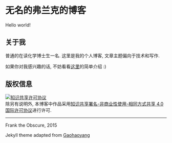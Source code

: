 # 无名的弗兰克的博客

Hello world!

## 关于我

普通的在读化学博士生一名. 这里是我的个人博客, 文章主题偏向于技术和写作.

如果你对我感兴趣的话, 不妨看看[这里](http://frank-the-obscure.me/about/)的简单介绍 :)

## 版权信息

<a rel="license" href="http://creativecommons.org/licenses/by-nc-sa/4.0/"><img alt="知识共享许可协议" style="border-width:0" src="https://i.creativecommons.org/l/by-nc-sa/4.0/88x31.png" /></a><br />除另有说明外, 本博客中作品采用<a rel="license" href="http://creativecommons.org/licenses/by-nc-sa/4.0/">知识共享署名-非商业性使用-相同方式共享 4.0 国际许可协议</a>进行许可.

---

Frank the Obscure, 2015

Jekyll theme adapted from [Gaohaoyang](https://github.com/Gaohaoyang/gaohaoyang.github.io) 